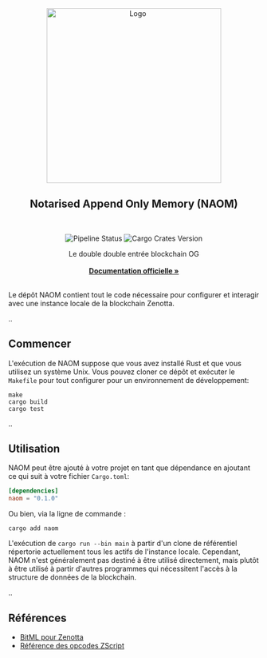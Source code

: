 <div align="center">
  <a>
    <img src="https://github.com/Zenotta/NAOM/blob/develop/assets/hero.svg" alt="Logo" style="width: 350px">
  </a>

  <h2 align="center">Notarised Append Only Memory (NAOM)</h2> <div style="height:30px"></div>

  <div>
  <img src="https://img.shields.io/github/actions/workflow/status/Zenotta/NAOM/rust.yml" alt="Pipeline Status" style="display:inline-block"/>

  <img src="https://img.shields.io/crates/v/naom" alt="Cargo Crates Version" style="display:inline-block" />
  </div>

  <p align="center">
    Le double double entrée blockchain OG
    <br />
    <br />
    <a href="https://zenotta.io"><strong>Documentation officielle »</strong></a>
    <br />
    <br />
  </p>
</div>

Le dépôt NAOM contient tout le code nécessaire pour configurer et interagir avec une instance locale de la blockchain Zenotta.

..

## Commencer

L'exécution de NAOM suppose que vous avez installé Rust et que vous utilisez un système Unix. Vous pouvez cloner ce dépôt et exécuter le `Makefile` pour tout configurer pour un environnement de développement:

```
make
cargo build
cargo test
```

..

## Utilisation

NAOM peut être ajouté à votre projet en tant que dépendance en ajoutant ce qui suit à votre fichier `Cargo.toml`:

```toml
[dependencies]
naom = "0.1.0"
```

Ou bien, via la ligne de commande :

```
cargo add naom
```

L'exécution de `cargo run --bin main` à partir d'un clone de référentiel répertorie actuellement tous les actifs de l'instance locale. Cependant, NAOM n'est généralement pas destiné à être utilisé directement, mais plutôt à être utilisé à partir d'autres programmes qui nécessitent l'accès à la structure de données de la blockchain.

..

## Références

- [BitML pour Zenotta](https://github.com/Zenotta/NAOM/blob/main/docs/BitML_for_Zenotta.pdf)
- [Référence des opcodes ZScript](https://github.com/Zenotta/NAOM/blob/main/docs/ZScript_Opcodes_Reference.pdf)
